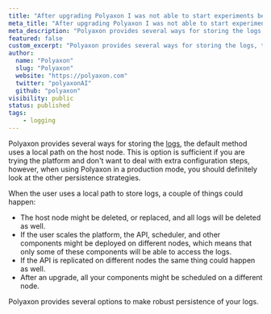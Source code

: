 ```yaml
---
title: "After upgrading Polyaxon I was not able to start experiments because of failed builds."
meta_title: "After upgrading Polyaxon I was not able to start experiments, jobs, and notebooks, because of failed builds, the code was not there anymore. - FAQ"
meta_description: "Polyaxon provides several ways for storing the logs, the default method uses a local path on the host node."
featured: false
custom_excerpt: "Polyaxon provides several ways for storing the logs, the default method uses a local path on the host node."
author:
  name: "Polyaxon"
  slug: "Polyaxon"
  website: "https://polyaxon.com"
  twitter: "polyaxonAI"
  github: "polyaxon"
visibility: public
status: published
tags:
    - logging
---
```


Polyaxon provides several ways for storing the [logs](/docs/setup/connections/#artifactsstore), the default method uses a local path on the host node.
This is option is sufficient if you are trying the platform and don't want to deal with extra configuration steps, however, when using Polyaxon in a production mode,
you should definitely look at the other persistence strategies.

When the user uses a local path to store logs, a couple of things could happen:
 * The host node might be deleted, or replaced, and all logs will be deleted as well.
 * If the user scales the platform, the API, scheduler, and other components might be deployed on different nodes, which means that only some of these components will be able to access the logs.
 * If the API is replicated on different nodes the same thing could happen as well.
 * After an upgrade, all your components might be scheduled on a different node.

Polyaxon provides several options to make robust persistence of your logs.

